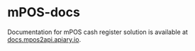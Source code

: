 # mPOS-docs

Documentation for mPOS cash register solution is available at [docs.mpos2api.apiary.io](http://docs.mpos2api.apiary.io).
